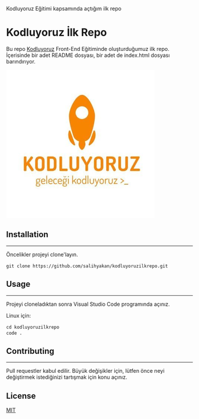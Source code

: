 
Kodluyoruz Eğitimi kapsamında açtığım ilk repo


# **Kodluyoruz İlk Repo**

Bu repo [Kodluyoruz](https://kodluyoruz.org/patika-dev/) Front-End Eğitiminde oluşturduğumuz ilk repo. İçerisinde bir adet README dosyası, bir adet de index.html dosyası barındırıyor.

![Kodluyoruz](https://raw.githubusercontent.com/Kodluyoruz/taskforce/git/git/markdown-nedir-nasil-kullaniriz-/figures/kodluyoruz_logo.jpg)

## **Installation**
---

Öncelikler projeyi clone'layın.
```
git clone https://github.com/salihyakan/kodluyoruzilkrepo.git
```
## **Usage**
---

Projeyi cloneladıktan sonra Visual Studio Code programında açınız.

Linux için:

```
cd kodluyoruzilkrepo
code .
```

## **Contributing**
---

Pull requestler kabul edilir. Büyük değişikler için, lütfen önce neyi değiştirmek istediğinizi tartışmak için konu açınız.

## **License**

[MIT](https://github.com/salihyakan/kodluyoruzilkrepo/blob/main/LICENSE)



